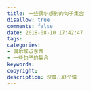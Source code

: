```yaml
---
title: 一些偶尔想到的句子集合
disallow: true
comments: false
date: 2018-08-10 17:42:47
tags:
categories:
- 偶尔写点东西
- 一些句子的集合
keywords:
copyright:
description: 没事儿舒个情
---
```


